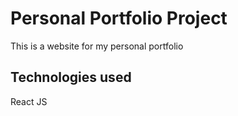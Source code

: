 # Personal Portfolio Project

This is a website for my personal portfolio

## Technologies used
React JS